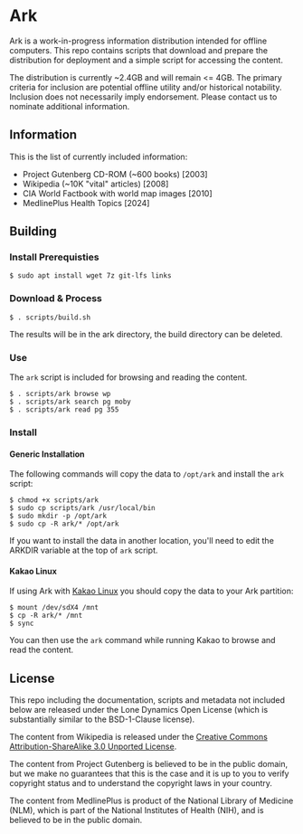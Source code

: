 # Ark

Ark is a work-in-progress information distribution intended for offline computers. This repo contains scripts that download and prepare the distribution for deployment and a simple script for accessing the content.

The distribution is currently ~2.4GB and will remain <= 4GB. The primary criteria for inclusion are potential offline utility and/or historical notability. Inclusion does not necessarily imply endorsement. Please contact us to nominate additional information.

## Information

This is the list of currently included information:

  * Project Gutenberg CD-ROM (~600 books) [2003]
  * Wikipedia (~10K "vital" articles) [2008]
  * CIA World Factbook with world map images [2010]
  * MedlinePlus Health Topics [2024]

## Building

### Install Prerequisties

```
$ sudo apt install wget 7z git-lfs links
```

### Download & Process

```
$ . scripts/build.sh
```

The results will be in the ark directory, the build directory can be deleted.

### Use

The `ark` script is included for browsing and reading the content.

```
$ . scripts/ark browse wp 
$ . scripts/ark search pg moby
$ . scripts/ark read pg 355
```

### Install

#### Generic Installation

The following commands will copy the data to `/opt/ark` and install the `ark` script:

```
$ chmod +x scripts/ark
$ sudo cp scripts/ark /usr/local/bin
$ sudo mkdir -p /opt/ark
$ sudo cp -R ark/* /opt/ark
```

If you want to install the data in another location, you'll need to edit the ARKDIR variable at the top of `ark` script.

#### Kakao Linux

If using Ark with [Kakao Linux](https://github.com/machdyne/kakao) you should copy the data to your Ark partition:

```
$ mount /dev/sdX4 /mnt
$ cp -R ark/* /mnt
$ sync
```

You can then use the `ark` command while running Kakao to browse and read the content.

## License

This repo including the documentation, scripts and metadata not included below are released under the Lone Dynamics Open License (which is substantially similar to the BSD-1-Clause license).

The content from Wikipedia is released under the [Creative Commons Attribution-ShareAlike 3.0 Unported License](https://creativecommons.org/licenses/by-sa/3.0/).

The content from Project Gutenberg is believed to be in the public domain, but we make no guarantees that this is the case and it is up to you to verify copyright status and to understand the copyright laws in your country.

The content from MedlinePlus is product of the National Library of Medicine (NLM), which is part of the National Institutes of Health (NIH), and is believed to be in the public domain.
